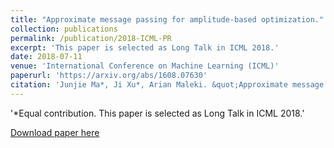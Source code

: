 ```yaml
---
title: "Approximate message passing for amplitude-based optimization."
collection: publications
permalink: /publication/2018-ICML-PR
excerpt: 'This paper is selected as Long Talk in ICML 2018.'
date: 2018-07-11
venue: 'International Conference on Machine Learning (ICML)'
paperurl: 'https://arxiv.org/abs/1608.07630'
citation: 'Junjie Ma*, Ji Xu*, Arian Maleki. &quot;Approximate message passing for amplitude-based optimization.&quot; <i>Neural Information Processing Systems(NIPS)</i>. 2016.'
---
```

'*Equal contribution. This paper is selected as Long Talk in ICML 2018.'

[Download paper here](https://arxiv.org/abs/1806.03276)
